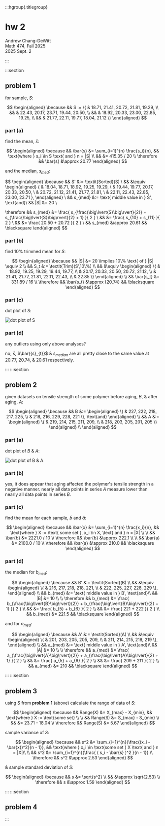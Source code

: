 :::hgroup{.titlegroup}

# hw 2

Andrew Chang-DeWitt \
Math 474, Fall 2025 \
2025 Sept. 2

:::

:::section

## problem 1

for sample, $S$:

$$
\begin{aligned}
\because && S := \{
                  & 18.71, 21.41, 20.72, 21.81, 19.29, \\
         &&       & 22.43, 20.17, 23.71, 19.44, 20.50, \\
         &&       & 18.92, 20.33, 23.00, 22.85, 19.25, \\
         &&       & 21.77, 22.11, 19.77, 18.04, 21.12
                 \}
\end{aligned}
$$

### part (a)

find the mean, $\bar{s}$:

$$
\begin{aligned}
\because   && \bar{s} &= \sum_{i=1}^{n} \frac{s_i}{n}, && \text{where } s_i \in S \text{ and } n = |S| \\
           &&         &= 415.35 / 20 \\
\therefore && \bar{s} &\approx 20.77
\end{aligned}
$$

and the median, $s_{med}$:

$$
\begin{aligned}
\because   &&      S' &:= \textit{Sorted}(S) \\
           &&         &\equiv \begin{aligned} \{
                          & 18.04, 18.71, 18.92, 19.25, 19.29, \\
                          & 19.44, 19.77, 20.17, 20.33, 20.50, \\
                          & 20.72, 21.12, 21.41, 21.77, 21.81, \\
                          & 22.11, 22.43, 22.85, 23.00, 23.71
                         \}, \end{aligned} \\
           && s_{med} &:= \text{ middle value in } S',
                \text{and}\\
           &&     |S| &=  20 \\

\therefore && s_{med} &= \frac{
                             s_{\frac{\big\lvert{S}\big\rvert}{2}}
                           + s_{\frac{\big\lvert{S}\big\rvert}{2} + 1}
                         }{ 2 } \\
           &&         &= \frac{ s_{10} + s_{11} }{ 2 } \\
           &&         &= \frac{ 20.50 + 20.72 }{ 2 } \\
           && s_{med} &\approx 20.61 && \blacksquare
\end{aligned}
$$

### part (b)

find 10% trimmed mean for $S$:

$$
\begin{aligned}
\because   && |S| &= 20 \implies 10\% \text{ of } |S| \equiv 2 \\
           && S_t &:= \textit{Trim}(S',10\%) \\
           &&     &\equiv \begin{aligned} \{
                     & 18.92, 19.25, 19.29, 19.44, 19.77, \\
                     & 20.17, 20.33, 20.50, 20.72, 21.12, \\
                     & 21.41, 21.77, 21.81, 22.11, 22.43, \\
                     & 22.85
                    \} \end{aligned} \\
           && \bar{s_t} &= 331.89 / 16 \\
\therefore && \bar{s_t} &\approx {20.74} && \blacksquare
\end{aligned}
$$

### part (c)

dot plot of $S$:

<img id="img-1-2-c" alt="dot plot of S"/>

### part (d)

any outliers using only above analyses?

no, $\bar{s}$, $\bar{{s}_{t}}$ & $s_{median}$ are all pretty close to the
same value at $20.77$, $20.74$, & $20.61$ respectively.

:::
:::section

## problem 2

given datasets on tensile strength of some polymer before aging, $B$, & after aging, $A$:

$$
\begin{aligned}
\because && B &:= \begin{aligned}
                    \{
                     & 227, 222, 218, 217, 225, \\
                     & 218, 216, 229, 228, 221
                    \}, \text{and}
                 \end{aligned} \\
         && A &:= \begin{aligned}
                    \{
                     & 219, 214, 215, 211, 209, \\
                     & 218, 203, 205, 201, 205
                    \}
                 \end{aligned} \\
\end{aligned}
$$

### part (a)

dot plot of $B$ & $A$:

<img id="img-1-3-a" alt="dot plot of B & A"/>

### part (b)

yes, it does appear that aging affected the polymer's tensile strength
in a negative manner. nearly all data points in series $A$ measure
lower than nearly all data points in series $B$.

### part (c)

find the mean for each sample, $\bar{b}$ and $\bar{a}$:

$$
\begin{aligned}
\because   && \bar{x} &= \sum_{i=1}^{n} \frac{x_i}{n}, && \text{where } X := \text{ some set }, x_i \in X, \text{ and } n = |X| \\
\\
           && \bar{b} &= 2221.0 / 10 \\
\therefore && \bar{b} &\approx 222.1 \\
\\
           && \bar{a} &= 2100.0 / 10 \\
\therefore && \bar{a} &\approx 210.0 && \blacksquare
\end{aligned}
$$

### part (d)

the median for $b_{med}$:

$$
\begin{aligned}
\because   &&      B' &:= \textit{Sorted}(B) \\
           &&         &\equiv \begin{aligned} \{
                          & 216, 217, 218, 218, 221, \\
                          & 222, 225, 227, 228, 229
                         \}, \end{aligned} \\
           && b_{med} &:= \text{ middle value in } B',
                \text{and}\\
           &&     |B| &=  10 \\
\\
\therefore && b_{med} &= \frac{
                             b_{\frac{\big\lvert{B}\big\rvert}{2}}
                           + b_{\frac{\big\lvert{B}\big\rvert}{2} + 1}
                         }{ 2 } \\
           &&         &= \frac{ b_{5} + b_{6} }{ 2 } \\
           &&         &= \frac{ 221 + 222 }{ 2 } \\
           && b_{med} &= 221.5 && \blacksquare
\end{aligned}
$$

and for $a_{med}$:

$$
\begin{aligned}
\because   &&      A' &:= \textit{Sorted}(A) \\
           &&         &\equiv \begin{aligned} \{
                          & 201, 203, 205, 205, 209, \\
                          & 211, 214, 215, 218, 219
                         \}, \end{aligned} \\
           && a_{med} &:= \text{ middle value in } A',
                \text{and}\\
           &&     |A| &=  10 \\
\\
\therefore && a_{med} &= \frac{
                             a_{\frac{\big\lvert{A}\big\rvert}{2}}
                           + a_{\frac{\big\lvert{A}\big\rvert}{2} + 1}
                         }{ 2 } \\
           &&         &= \frac{ a_{5} + a_{6} }{ 2 } \\
           &&         &= \frac{ 209 + 211 }{ 2 } \\
           && a_{med} &= 210 && \blacksquare
\end{aligned}
$$

:::
:::section

## problem 3

using $S$ from **problem 1** (above) calculate the range of data of $S$:

$$
\begin{aligned}
\because   && Range(X) &= X_{max} - X_{min}, && \text{where } X := \text{some set} \\
\\
           && Range(S) &= S_{max} - S_{min} \\
           &&          &= 23.71 - 18.04 \\
\therefore && Range(S) &= 5.67
\end{aligned}
$$

sample variance of $S$:

$$
\begin{aligned}
\because   && s^2 &= \sum_{i=1}^{n}{\frac{(x_i - \bar{x})^2}{n - 1}}, &&
                  \text{where } x_i \in \text{some set } X \text{ and } n = |X|\\
\\
           && s^2 &= \sum_{i=1}^{n}{\frac{ ( s_i - \bar{s} )^2 }{n - 1}} \\
\therefore && s^2 &\approx 2.53
\end{aligned}
$$

& sample standard deviation of $S$:

$$
\begin{aligned}
\because   && s &= \sqrt{s^2} \\
           &&   &\approx \sqrt{2.53} \\
\therefore && s &\approx 1.59
\end{aligned}
$$

:::
:::section

## problem 4

:::
